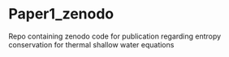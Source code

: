 # Paper1_zenodo
Repo containing zenodo code for publication regarding entropy conservation for thermal shallow water equations
